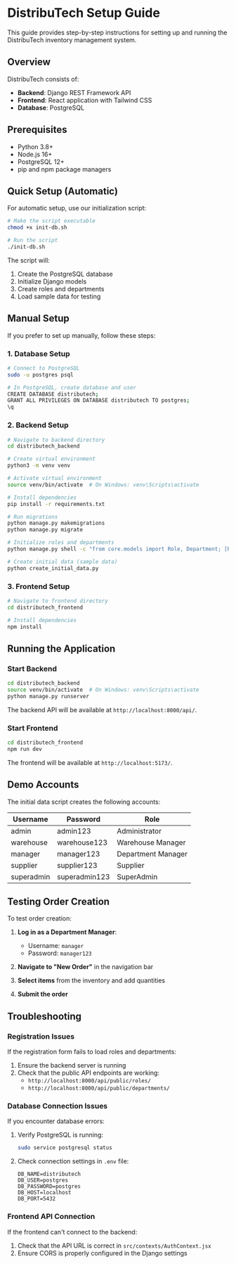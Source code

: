 # DistribuTech Setup Guide

This guide provides step-by-step instructions for setting up and running the DistribuTech inventory management system.

## Overview

DistribuTech consists of:
- **Backend**: Django REST Framework API
- **Frontend**: React application with Tailwind CSS
- **Database**: PostgreSQL

## Prerequisites

- Python 3.8+ 
- Node.js 16+
- PostgreSQL 12+
- pip and npm package managers

## Quick Setup (Automatic)

For automatic setup, use our initialization script:

```bash
# Make the script executable
chmod +x init-db.sh

# Run the script
./init-db.sh
```

The script will:
1. Create the PostgreSQL database
2. Initialize Django models
3. Create roles and departments
4. Load sample data for testing

## Manual Setup

If you prefer to set up manually, follow these steps:

### 1. Database Setup

```bash
# Connect to PostgreSQL
sudo -u postgres psql

# In PostgreSQL, create database and user
CREATE DATABASE distributech;
GRANT ALL PRIVILEGES ON DATABASE distributech TO postgres;
\q
```

### 2. Backend Setup

```bash
# Navigate to backend directory
cd distributech_backend

# Create virtual environment
python3 -m venv venv

# Activate virtual environment
source venv/bin/activate  # On Windows: venv\Scripts\activate

# Install dependencies
pip install -r requirements.txt

# Run migrations
python manage.py makemigrations
python manage.py migrate

# Initialize roles and departments
python manage.py shell -c "from core.models import Role, Department; [Role.objects.get_or_create(name=name) for name in ['SuperAdmin', 'Department Manager', 'Warehouse Manager', 'Supplier', 'Administrator']]; [Department.objects.get_or_create(name=name) for name in ['Administration', 'Operations', 'Production', 'IT', 'HR']]"

# Create initial data (sample data)
python create_initial_data.py
```

### 3. Frontend Setup

```bash
# Navigate to frontend directory
cd distributech_frontend

# Install dependencies
npm install
```

## Running the Application

### Start Backend

```bash
cd distributech_backend
source venv/bin/activate  # On Windows: venv\Scripts\activate
python manage.py runserver
```

The backend API will be available at `http://localhost:8000/api/`.

### Start Frontend

```bash
cd distributech_frontend
npm run dev
```

The frontend will be available at `http://localhost:5173/`.

## Demo Accounts

The initial data script creates the following accounts:

| Username | Password | Role |
|----------|----------|------|
| admin | admin123 | Administrator |
| warehouse | warehouse123 | Warehouse Manager |
| manager | manager123 | Department Manager |
| supplier | supplier123 | Supplier |
| superadmin | superadmin123 | SuperAdmin |

## Testing Order Creation

To test order creation:

1. **Log in as a Department Manager**:
   - Username: `manager`
   - Password: `manager123`

2. **Navigate to "New Order"** in the navigation bar

3. **Select items** from the inventory and add quantities

4. **Submit the order**

## Troubleshooting

### Registration Issues

If the registration form fails to load roles and departments:

1. Ensure the backend server is running
2. Check that the public API endpoints are working:
   - `http://localhost:8000/api/public/roles/`
   - `http://localhost:8000/api/public/departments/`

### Database Connection Issues

If you encounter database errors:

1. Verify PostgreSQL is running:
   ```bash
   sudo service postgresql status
   ```

2. Check connection settings in `.env` file:
   ```
   DB_NAME=distributech
   DB_USER=postgres
   DB_PASSWORD=postgres
   DB_HOST=localhost
   DB_PORT=5432
   ```

### Frontend API Connection

If the frontend can't connect to the backend:

1. Check that the API URL is correct in `src/contexts/AuthContext.jsx`
2. Ensure CORS is properly configured in the Django settings 
